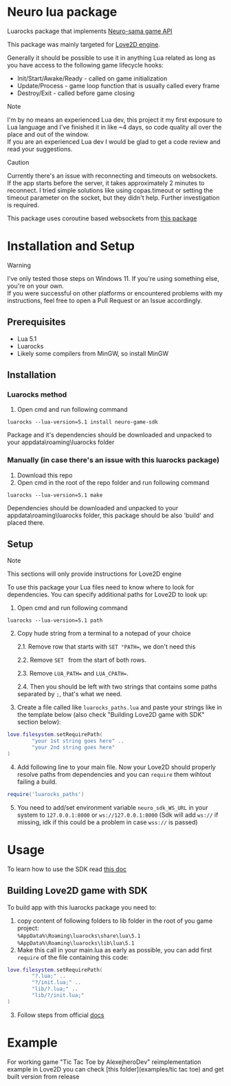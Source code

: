 # Neuro lua package

Luarocks package that implements [Neuro-sama game API](https://github.com/VedalAI/neuro-game-sdk)

This package was mainly targeted for [Love2D engine](https://love2d.org/).

Generally it should be possible to use it in anything Lua related as long as you have access to the following game lifecycle hooks:
- Init/Start/Awake/Ready - called on game initialization
- Update/Process - game loop function that is usually called every frame
- Destroy/Exit - called before game closing


>[!NOTE]  
>I'm by no means an experienced Lua dev, this project it my first exposure to Lua language and I've finished it in like ~4 days, so code quality all over the place and out of the window.<br>
>If you are an experienced Lua dev I would be glad to get a code review and read your suggestions.


> [!CAUTION]  
> Currently there's an issue with reconnecting and timeouts on websockets.  
> If the app starts before the server, it takes approximately 2 minutes to reconnect. I tried simple solutions like using copas.timeout or setting the timeout parameter on the socket, but they didn't help. Further investigation is required.

This package uses coroutine based websockets from [this package](https://github.com/lipp/lua-websockets)

# Installation and Setup

> [!WARNING]  
> I've only tested those steps on Windows 11. If you're using something else, you're on your own. <br>
> If you were successful on other platforms or encountered problems with my instructions, feel free to open a Pull Request or an Issue accordingly.

## Prerequisites
- Lua 5.1
- Luarocks
- Likely some compilers from MinGW, so install MinGW

## Installation

### Luarocks method

1. Open cmd and run following command 

 ```
 luarocks --lua-version=5.1 install neuro-game-sdk
 ``` 
Package and it's dependencies should be downloaded and unpacked to your appdata\roaming\luarocks folder

### Manually (in case there's an issue with **this** luarocks package)

1. Download this repo
2. Open cmd in the root of the repo folder and run following command 
```
luarocks --lua-version=5.1 make
```
Dependencies should be downloaded and unpacked to your appdata\roaming\luarocks folder, this package should be also 'build' and placed there.

## Setup
>[!NOTE]
>This sections will only provide instructions for Love2D engine

To use this package your Lua files need to know where to look for dependencies. You can specify additional paths for Love2D to look up:
1. Open cmd and run following command

``` 
luarocks --lua-version=5.1 path
```
2. Copy hude string from a terminal to a notepad of your choice 
    
    2.1. Remove row that starts with `SET "PATH=`, we don't need this 
    
    2.2. Remove `SET ` from the start of both rows. 
    
    2.3. Remove `LUA_PATH=` and `LUA_CPATH=`. 
    
    2.4. Then you should be left with two strings that contains some paths separated by `;`, that's what we need.
3. Create a file called like `luarocks_paths.lua` and paste your strings like in the template below (also check "Building Love2D game with SDK" section below):
```lua
love.filesystem.setRequirePath(
        "your 1st string goes here" ..
        "your 2nd string goes here"
)
```
4. Add following line to your main file. Now your Love2D should properly resolve paths from dependencies and you can `require` them wihtout failing a build.

```lua 
require('luarocks_paths')
```

5. You need to add/set environment variable `neuro_sdk_WS_URL` in your system to `127.0.0.1:8000` or `ws://127.0.0.1:8000` (Sdk will add `ws://` if missing, idk if this could be a problem in case `wss://` is passed)

# Usage
To learn how to use the SDK read [this doc](USAGE.md)

## Building Love2D game with SDK
 To build app with this luarocks package you need to:
1. copy content of following folders to lib folder in the root of you game project:   
``%AppData%\Roaming\luarocks\share\lua\5.1``  
``%AppData%\Roaming\luarocks\lib\lua\5.1``
2. Make this call in your main.lua as early as possible, you can add first `require` of the file containing this code:
```lua
love.filesystem.setRequirePath(
        "?.lua;" ..
        "?/init.lua;" ..
        "lib/?.lua;" ..
        "lib/?/init.lua;"
)
```
3. Follow steps from official [docs](https://love2d.org/wiki/Game_Distribution)

# Example
For working game "Tic Tac Toe by AlexejheroDev" reimplementation example in Love2D you can check [this folder](examples/tic tac toe) and get built version from release
